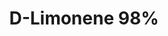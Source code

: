 ---
name: D-Limonene 98%
title: D-Limonene 98%
details:
  - detail:
      key: Packaging Size
      value: 5, 25, 200 Kg
  - detail:
      key: Form
      value: Liquid
  - detail:
      key: Brand
      value: Natural Aroma
  - detail:
      key: Packaging Type
      value: Can, Barrel
  - detail:
      key: Chemical Formula
      value: C10H16
  - detail:
      key: Flash Point
      value: 48 deg C
  - detail:
      key: Specific Gravity
      value: 0.838 to 0.8441 (at 20 deg C)
  - detail:
      key: Boiling Point
      value: 177 deg C
  - detail:
      key: Molecular Weight
      value: 136.24 g/mol
  - detail:
      key: Refractive Index
      value: 1.4701 to 1.4740 (at 20 deg C)
  - detail:
      key: Purity
      value: 98%
  - detail:
      key: Evaporation Residue
      value: Max.1%
  - detail:
      key: Optical Rotation
      value: +95.55 deg to +104 deg (at 20 deg C)
  - detail:
      key: Odour
      value: Conforms to Standards
  - detail:
      key: FEMA No
      value: 2633
  - detail:
      key: EINECS No
      value: 232-433-8
  - detail:
      key: CAS No
      value: 5989-27-5
  - detail:
      key: Chemical Name
      value: 4-isopropenyl-1-methyl cyclohexane
showOnHome: false
thumbnail: https://5.imimg.com/data5/SELLER/Default/2021/12/NG/XD/TM/3823480/d-limonene-98--500x500.jpg
productImages:
  - https://ucarecdn.com/8213c725-21d0-4ac0-ad5e-c1975c20032b/
category: aroma chemicals
---